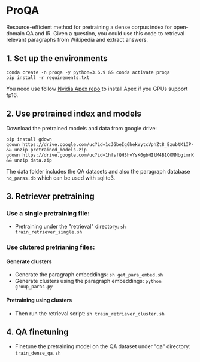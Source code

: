 # ProQA

Resource-efficient method for pretraining a dense corpus index for open-domain QA and IR. Given a question, you could use this code to retrieval relevant paragraphs from Wikipedia and extract answers.

## 1. Set up the environments
```
conda create -n proqa -y python=3.6.9 && conda activate proqa
pip install -r requirements.txt
```
You need use follow [Nvidia Apex repo](https://github.com/NVIDIA/apex) to install Apex if you GPUs support fp16. 

## 2. Use pretrained index and models
Download the pretrained models and data from google drive:
```
pip install gdown
gdown https://drive.google.com/uc?id=1cJGbeIg6hekVytcVphZt8_EzubtK1IP- && unzip pretrained_models.zip
gdown https://drive.google.com/uc?id=1hfsfQHShvYsK0gbHItM4B1OONNbgtmrK && unzip data.zip
```
The data folder includes the QA datasets and also the paragraph database ``nq_paras.db`` which can be used with sqlite3. 

## 3. Retriever pretraining
### Use a single pretraining file:
* Pretraining under the "retrieval" directory: ``sh train_retriever_single.sh``

### Use clutered pretrianing files:
#### Generate clusters
* Generate the paragraph embeddings: ``sh get_para_embed.sh``
* Generate clusters using the paragraph embeddings: ``python group_paras.py``

#### Pretraining using clusters
* Then run the retrieval script: ``sh train_retriever_cluster.sh``

## 4. QA finetuning
* Finetune the pretraining model on the QA dataset under "qa" directory: ``train_dense_qa.sh``
